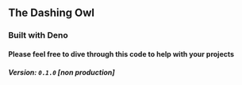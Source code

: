 ## The Dashing Owl

### Built with Deno

#### Please feel free to dive through this code to help with your projects

##### Version: `0.1.0` [non production]
